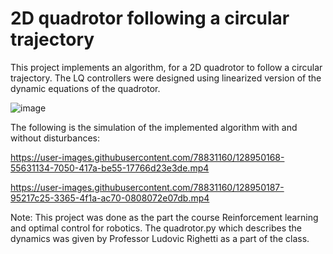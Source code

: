 # 2D quadrotor following a circular trajectory

This project implements an algorithm, for a 2D quadrotor to follow a circular trajectory. The LQ controllers were designed using linearized version of the dynamic equations of the quadrotor.

![image](https://github.com/SreejaVangapelli/2-D_quadrotor_Trajectory/assets/78831160/5a013129-9592-464c-85ed-5c0202786415)

The following is the simulation of the implemented algorithm with and without disturbances:


https://user-images.githubusercontent.com/78831160/128950168-55631134-7050-417a-be55-17766d23e3de.mp4



https://user-images.githubusercontent.com/78831160/128950187-95217c25-3365-4f1a-ac70-0808072e07db.mp4



Note: This project was done as the part the course Reinforcement learning and optimal control for robotics. The quadrotor.py which describes the dynamics was given by Professor Ludovic Righetti as a part of the class.
